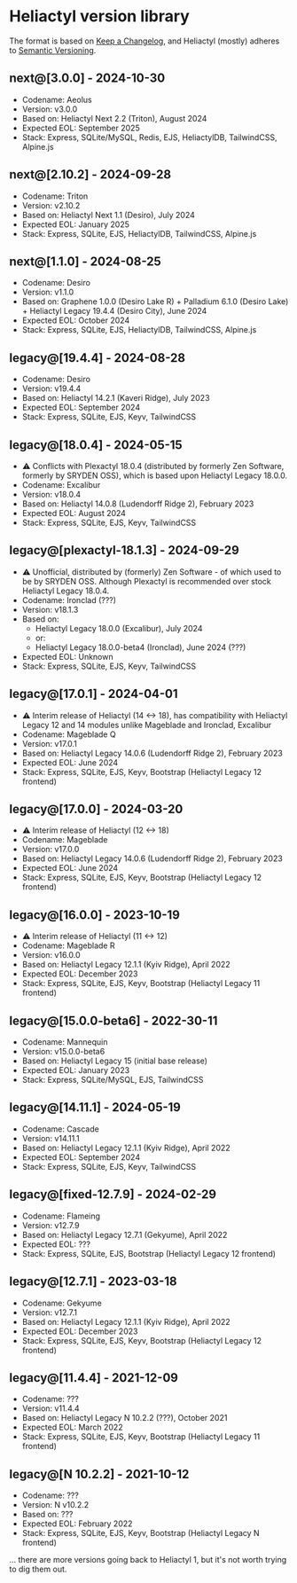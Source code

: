 # Heliactyl version library

The format is based on [Keep a Changelog](https://keepachangelog.com/en/1.0.0/),
and Heliactyl (mostly) adheres to [Semantic Versioning](https://semver.org/spec/v2.0.0.html).

## next@[3.0.0] - 2024-10-30

- Codename: Aeolus
- Version: v3.0.0
- Based on: Heliactyl Next 2.2 (Triton), August 2024
- Expected EOL: September 2025
- Stack: Express, SQLite/MySQL, Redis, EJS, HeliactylDB, TailwindCSS, Alpine.js

## next@[2.10.2] - 2024-09-28

- Codename: Triton
- Version: v2.10.2
- Based on: Heliactyl Next 1.1 (Desiro), July 2024
- Expected EOL: January 2025
- Stack: Express, SQLite, EJS, HeliactylDB, TailwindCSS, Alpine.js

## next@[1.1.0] - 2024-08-25

- Codename: Desiro
- Version: v1.1.0
- Based on: Graphene 1.0.0 (Desiro Lake R) + Palladium 6.1.0 (Desiro Lake) + Heliactyl Legacy 19.4.4 (Desiro City), June 2024
- Expected EOL: October 2024
- Stack: Express, SQLite, EJS, HeliactylDB, TailwindCSS, Alpine.js

## legacy@[19.4.4] - 2024-08-28

- Codename: Desiro
- Version: v19.4.4
- Based on: Heliactyl 14.2.1 (Kaveri Ridge), July 2023
- Expected EOL: September 2024
- Stack: Express, SQLite, EJS, Keyv, TailwindCSS

## legacy@[18.0.4] - 2024-05-15

- :warning: Conflicts with Plexactyl 18.0.4 (distributed by formerly Zen Software, formerly by SRYDEN OSS), which is based upon Heliactyl Legacy 18.0.0.
- Codename: Excalibur
- Version: v18.0.4
- Based on: Heliactyl 14.0.8 (Ludendorff Ridge 2), February 2023
- Expected EOL: August 2024
- Stack: Express, SQLite, EJS, Keyv, TailwindCSS

## legacy@[plexactyl-18.1.3] - 2024-09-29

- :warning: Unofficial, distributed by (formerly) Zen Software - of which used to be by SRYDEN OSS. Although Plexactyl is recommended over stock Heliactyl Legacy 18.0.4.
- Codename: Ironclad (???)
- Version: v18.1.3
- Based on: 
  - Heliactyl Legacy 18.0.0 (Excalibur), July 2024
  - or:
  - Heliactyl Legacy 18.0.0-beta4 (Ironclad), June 2024 (???)
- Expected EOL: Unknown
- Stack: Express, SQLite, EJS, Keyv, TailwindCSS

## legacy@[17.0.1] - 2024-04-01

- :warning: Interim release of Heliactyl (14 <-> 18), has compatibility with Heliactyl Legacy 12 and 14 modules unlike Mageblade and Ironclad, Excalibur
- Codename: Mageblade Q
- Version: v17.0.1
- Based on: Heliactyl Legacy 14.0.6 (Ludendorff Ridge 2), February 2023
- Expected EOL: June 2024
- Stack: Express, SQLite, EJS, Keyv, Bootstrap (Heliactyl Legacy 12 frontend)

## legacy@[17.0.0] - 2024-03-20

- :warning: Interim release of Heliactyl (12 <-> 18)
- Codename: Mageblade
- Version: v17.0.0
- Based on: Heliactyl Legacy 14.0.6 (Ludendorff Ridge 2), February 2023
- Expected EOL: June 2024
- Stack: Express, SQLite, EJS, Keyv, Bootstrap (Heliactyl Legacy 12 frontend)

## legacy@[16.0.0] - 2023-10-19

- :warning: Interim release of Heliactyl (11 <-> 12)
- Codename: Mageblade R
- Version: v16.0.0
- Based on: Heliactyl Legacy 12.1.1 (Kyiv Ridge), April 2022
- Expected EOL: December 2023
- Stack: Express, SQLite, EJS, Keyv, Bootstrap (Heliactyl Legacy 11 frontend)

## legacy@[15.0.0-beta6] - 2022-30-11

- Codename: Mannequin
- Version: v15.0.0-beta6
- Based on: Heliactyl Legacy 15 (initial base release)
- Expected EOL: January 2023
- Stack: Express, SQLite/MySQL, EJS, TailwindCSS

## legacy@[14.11.1] - 2024-05-19

- Codename: Cascade
- Version: v14.11.1
- Based on: Heliactyl Legacy 12.1.1 (Kyiv Ridge), April 2022
- Expected EOL: September 2024
- Stack: Express, SQLite, EJS, Keyv, TailwindCSS

## legacy@[fixed-12.7.9] - 2024-02-29

- Codename: Flameing
- Version: v12.7.9
- Based on: Heliactyl Legacy 12.7.1 (Gekyume), April 2022
- Expected EOL: ???
- Stack: Express, SQLite, EJS, Bootstrap (Heliactyl Legacy 12 frontend)

## legacy@[12.7.1] - 2023-03-18

- Codename: Gekyume
- Version: v12.7.1
- Based on: Heliactyl Legacy 12.1.1 (Kyiv Ridge), April 2022
- Expected EOL: December 2023
- Stack: Express, SQLite, EJS, Keyv, Bootstrap (Heliactyl Legacy 12 frontend)

## legacy@[11.4.4] - 2021-12-09

- Codename: ???
- Version: v11.4.4
- Based on: Heliactyl Legacy N 10.2.2 (???), October 2021
- Expected EOL: March 2022
- Stack: Express, SQLite, EJS, Keyv, Bootstrap (Heliactyl Legacy 11 frontend)

## legacy@[N 10.2.2] - 2021-10-12

- Codename: ???
- Version: N v10.2.2
- Based on: ???
- Expected EOL: February 2022
- Stack: Express, SQLite, EJS, Keyv, Bootstrap (Heliactyl Legacy N frontend)

... there are more versions going back to Heliactyl 1, but it's not worth trying to dig them out.

